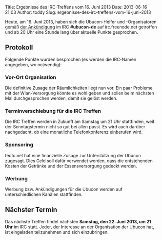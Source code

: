 Title: Ergebnisse des IRC-Treffens vom 16. Juni 2013
Date: 2013-06-16 21:03
Author: toddy
Slug: ergebnisse-des-irc-treffens-vom-16-juni-2013

Heute, am 16. Juni 2013, haben sich die Ubucon-Helfer und -Organisatoren
gemäß [der Ankündigung](/2013/regelmaessiges-irc-treffen-in-ubucon-de)
im IRC **\#ubucon-de** auf irc.freenode.net getroffen und ab 20 Uhr eine
Stunde lang über aktuelle Punkte gesprochen.


Protokoll
---------


Folgende Punkte wurden besprochen (es werden die IRC-Namen angegeben, wo
notwendig):


### Vor-Ort Organisation


Die definitive Zusage der Räumlichkeiten liegt nun vor. Ein paar
Probleme mit der Wlan-Versorgung könnte es wohl geben und sollen beim
nächsten Mal durchgesprochen werden, damit sie gelöst werden.


### Terminverschiebung für die IRC Treffen


Die IRC Treffen werden in Zukunft am Samstag um 21 Uhr stattfinden, weil
der Sonntagstermin nicht so gut bei allen passt. Es wird auch darüber
nachgedacht, ob eine monatliche Telefonkonferenz einberufen wird.


### Sponsoring


teuto.net hat eine finanzielle Zusage zur Unterstützung der Ubucon
zugesagt. Dies Geld soll dafür verwendet werden, dass die entstehenden
Kosten der Getränke und der Essensversorgung gedeckt werden.


### Werbung


Werbung bzw. Ankündigungen für die Ubucon werden auf unterschiedlichen
Kanälen stattfinden.


Nächster Termin
---------------


Das nächste Treffen findet nächsten **Samstag, den 22. Juni 2013, um 21
Uhr** im IRC statt. Jeder, der Interesse an der Organisation der Ubucon
hat, ist eingeladen teilzunehmen und sich einzubringen.




